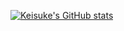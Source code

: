 [![Keisuke's GitHub stats](https://github-readme-stats.vercel.app/api?username=Keisuke&show_icons=true&theme=cobalt)](https://github.com/anuraghazra/github-readme-stats)
